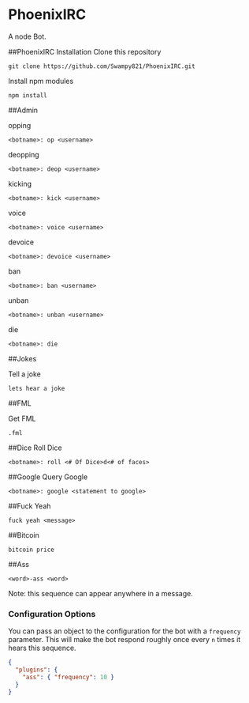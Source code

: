 PhoenixIRC
==========

A node Bot.

##PhoenixIRC Installation
Clone this repository
```
git clone https://github.com/Swampy821/PhoenixIRC.git
```

Install npm modules
```
npm install
```

##Admin

opping
```
<botname>: op <username>
```

deopping
```
<botname>: deop <username>
```

kicking
```
<botname>: kick <username>
```

voice
```
<botname>: voice <username>
```

devoice
```
<botname>: devoice <username>
```

ban
```
<botname>: ban <username>
```

unban
```
<botname>: unban <username>
```

die
```
<botname>: die
```


##Jokes

Tell a joke
```
lets hear a joke
```

##FML

Get FML
```
.fml
```

##Dice
Roll Dice
```
<botname>: roll <# Of Dice>d<# of faces>
```

##Google
Query Google
```
<botname>: google <statement to google>
```

##Fuck Yeah
```
fuck yeah <message>
```

##Bitcoin
```
bitcoin price
```

##Ass
```
<word>-ass <word>
```

Note: this sequence can appear anywhere in a message.

### Configuration Options
You can pass an object to the configuration for the bot with a `frequency` parameter.
This will make the bot respond roughly once every `n` times it hears this sequence.
```json
{
  "plugins": {
    "ass": { "frequency": 10 }
  }
}
```
